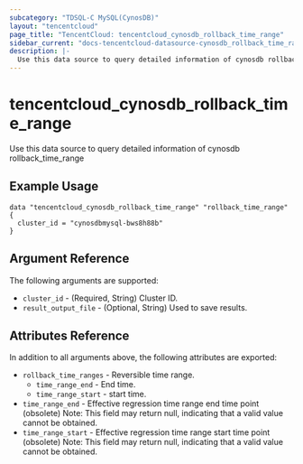 ```yaml
---
subcategory: "TDSQL-C MySQL(CynosDB)"
layout: "tencentcloud"
page_title: "TencentCloud: tencentcloud_cynosdb_rollback_time_range"
sidebar_current: "docs-tencentcloud-datasource-cynosdb_rollback_time_range"
description: |-
  Use this data source to query detailed information of cynosdb rollback_time_range
---
```


# tencentcloud_cynosdb_rollback_time_range

Use this data source to query detailed information of cynosdb rollback_time_range

## Example Usage

```hcl
data "tencentcloud_cynosdb_rollback_time_range" "rollback_time_range" {
  cluster_id = "cynosdbmysql-bws8h88b"
}
```

## Argument Reference

The following arguments are supported:

* `cluster_id` - (Required, String) Cluster ID.
* `result_output_file` - (Optional, String) Used to save results.

## Attributes Reference

In addition to all arguments above, the following attributes are exported:

* `rollback_time_ranges` - Reversible time range.
  * `time_range_end` - End time.
  * `time_range_start` - start time.
* `time_range_end` - Effective regression time range end time point (obsolete) Note: This field may return null, indicating that a valid value cannot be obtained.
* `time_range_start` - Effective regression time range start time point (obsolete) Note: This field may return null, indicating that a valid value cannot be obtained.



